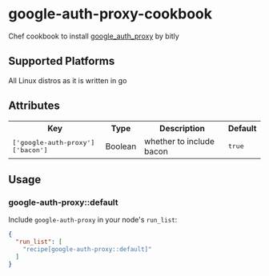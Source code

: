 # google-auth-proxy-cookbook

Chef cookbook to install [google\_auth\_proxy](https://github.com/bitly/google_auth_proxy) by bitly

## Supported Platforms

All Linux distros as it is written in go

## Attributes

<table>
  <tr>
    <th>Key</th>
    <th>Type</th>
    <th>Description</th>
    <th>Default</th>
  </tr>
  <tr>
    <td><tt>['google-auth-proxy']['bacon']</tt></td>
    <td>Boolean</td>
    <td>whether to include bacon</td>
    <td><tt>true</tt></td>
  </tr>
</table>

## Usage

### google-auth-proxy::default

Include `google-auth-proxy` in your node's `run_list`:

```json
{
  "run_list": [
    "recipe[google-auth-proxy::default]"
  ]
}
```

